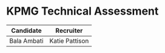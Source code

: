 # KPMG Technical Assessment

| Candidate   | Recruiter      |
|-------------|----------------|
| Bala Ambati | Katie Pattison |